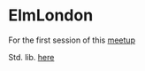 # ElmLondon
For the first session of this [meetup](http://www.meetup.com/Elm-London-Meetup/)

Std. lib. [here](http://package.elm-lang.org/)
